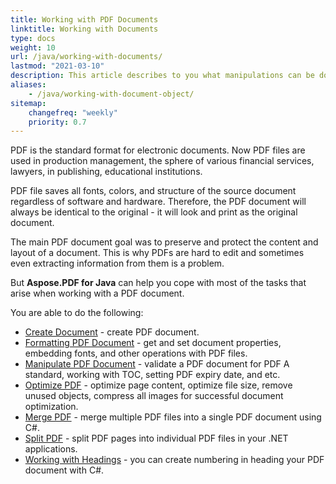 ```yaml
---
title: Working with PDF Documents 
linktitle: Working with Documents
type: docs
weight: 10
url: /java/working-with-documents/
lastmod: "2021-03-10"
description: This article describes to you what manipulations can be done with the document with Aspose.PDF for Java.
aliases:
    - /java/working-with-document-object/
sitemap:
    changefreq: "weekly"
    priority: 0.7
---
```


PDF is the standard format for electronic documents. Now PDF files are used in production management, the sphere of various financial services, lawyers, in publishing, educational institutions. 

PDF file saves all fonts, colors, and structure of the source document regardless of software and hardware. Therefore, the PDF document will always be identical to the original - it will look and print as the original document. 

The main PDF document goal was to preserve and protect the content and layout of a document. This is why PDFs are hard to edit and sometimes even extracting information from them is a problem.

But **Aspose.PDF for Java** can help you cope with most of the tasks that arise when working with a PDF document.

You are able to do the following:

- [Create Document](/pdf/java/create-pdf-document/) - create PDF document.
- [Formatting PDF Document](/pdf/java/formatting-pdf-document/) - get and set document properties, embedding fonts, and other operations with PDF files.  
- [Manipulate PDF Document](/pdf/java/manipulate-pdf-document/) - validate a PDF document for PDF A standard, working with TOC, setting PDF expiry date, and etc.
- [Optimize PDF](/pdf/java/optimize-pdf/) - optimize page content, optimize file size, remove unused objects, compress all images for successful document optimization.
- [Merge PDF](/pdf/java/merge-pdf-documents/) - merge multiple PDF files into a single PDF document using C#.
- [Split PDF](/pdf/java/split-document/) - split PDF pages into individual PDF files in your .NET applications. 
- [Working with Headings](/pdf/java/working-with-headings/) - you can create numbering in heading your PDF document with C#.
